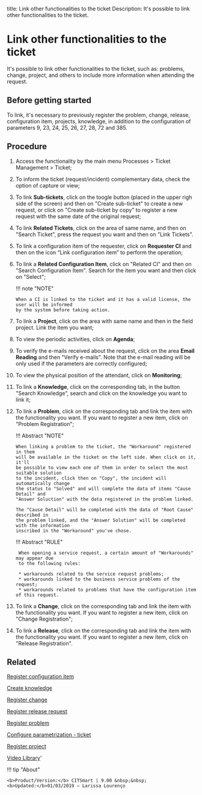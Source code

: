 title: Link other functionalities to the ticket
Description: It's possible to link other functionalities to the ticket.
# Link other functionalities to the ticket
It's possible to link other functionalities to the ticket, such as: problems, change, project, and others to include more information when attending the request.

Before getting started
--------------------------

To link, it's necessary to previously register the problem, change, release,
configuration item, projects, knowledge, in addition to the configuration of
parameters 9, 23, 24, 25, 26, 27, 28, 72 and 385.

Procedure
-------------

1.  Access the functionality by the main menu Processes \> Ticket
    Management \> Ticket;

2.  To inform the ticket (request/incident) complementary data, check the option
    of capture or view;

3.  To link **Sub-tickets**, click on the toogle button (placed in the upper righ side
    of the screen) and then on "Create sub-ticket" to create a new request, or click on
    "Create sub-ticket by copy" to register a new request with the same date of the
    original request;

4.  To link **Related Tickets**, click on the area of same name, and then on
    "Search Ticket", press the request you want and then on "Link Tickets".

5.  To link a configuration item of the requester, click on **Requester CI** and
    then on the icon “Link configuration item” to perform the operation;

6.  To link a **Related Configuration Item**, click on "Related CI" and then on
    "Search Configuration Item". Search for the item you want and then click on
    "Select";
    
    !!! note "NOTE"
    
        When a CI is linked to the ticket and it has a valid license, the user will be informed 
        by the system before taking action.

7.  To link a **Project**, click on the area with same name and then in the
    field project. Link the item you want;

8.  To view the periodic activities, click on **Agenda**;

9.  To verify the e-mails received about the request, click on the area **Email
    Reading** and then "Verify e-mails". Note that the e-mail reading will be
    only used if the parameters are correctly configured;

10. To view the physical position of the attendant, click on **Monitoring**;

11. To link a **Knowledge**, click on the corresponding tab, in the button
    "Search Knowledge", search and click on the knowledge you want to link it;

12. To link a **Problem**, click on the corresponding tab and link the item with
    the functionality you want. If you want to register a new item, click on
    "Problem Registration";
    
    !!! Abstract "NOTE"
    
        When linking a problem to the ticket, the "Workaround" registered in them
        will be available in the ticket on the left side. When click on it, it'll
        be possible to view each one of them in order to select the most suitable solution
        to the incident, click then on "Copy", the incident will automatically change
        the status to "Solved" and will complete the data of items "Cause Detail" and
        "Answer Soluction" with the data registered in the problem linked.
        
        The "Cause Detail" will be completed with the data of "Root Cause" described in
        the problem linked, and the "Answer Solution" will be completed with the information
        inscribed in the "Workaround" you've chose.
        
    !!! Abstract "RULE"
    
         When opening a service request, a certain amount of "Workarounds" may appear due
         to the following rules:
         
         * workarounds related to the service request problems;
         * workarounds linked to the business service problems of the request;
         * workarounds related to problems that have the configuration item of this request.
    

13. To link a **Change**, click on the corresponding tab and link the item with
    the functionality you want. If you want to register a new item, click on
    "Change Registration";

14. To link a **Release**, click on the corresponding tab and link the item with
    the functionality you want. If you want to register a new item, click on
    "Release Registration".

Related
-----------

[Register configuration item](/en-us/citsmart-platform-8/processes/configuration/use/register-CI.html)

[Create knowledge](/en-us/citsmart-platform-8/processes/knowledge/use/create-knowledge.html)

[Register change](/en-us/citsmart-platform-8/processes/change/use/register-change.html)

[Register release request](/en-us/citsmart-platform-8/processes/release/use/register-release-request.html)

[Register problem](/en-us/citsmart-platform-8/processes/problem/use/register-problem.html)

[Configure parametrization - ticket](/en-us/citsmart-platform-8/platform-administration/parameters-list/configure-parametrization-ticket.html)

[Register project](/en-us/citsmart-platform-8/additional-features/project-management/project-management/use/register-project.html)

<i class='fa fa-youtube-play  fa-2x' style='color:#97ce17;vertical-align: middle;'> </i> [Video Library](https://www.youtube.com/playlist?list=PLB5qK2uzf2RNrJnhiXj3dbmgsm9-quhfz)'

!!! tip "About"

    <b>Product/Version:</b> CITSmart | 9.00 &nbsp;&nbsp;
    <b>Updated:</b>01/03/2019 – Larissa Lourenço
